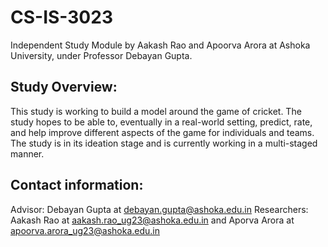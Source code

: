 # CS-IS-3023
Independent Study Module by Aakash Rao and Apoorva Arora at Ashoka University, under Professor Debayan Gupta. 

## Study Overview:
This study is working to build a model around the game of cricket. The study hopes to be able to, eventually in a real-world setting, predict, rate, and help improve different aspects of the game for individuals and teams. The study is in its ideation stage and is currently working in a multi-staged manner. 

## Contact information:
Advisor: Debayan Gupta at debayan.gupta@ashoka.edu.in
Researchers: Aakash Rao at aakash.rao_ug23@ashoka.edu.in and Aporva Arora at apoorva.arora_ug23@ashoka.edu.in
